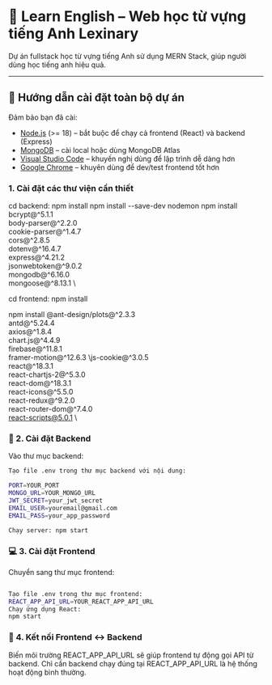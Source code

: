 # 📘 Learn English – Web học từ vựng tiếng Anh Lexinary

Dự án fullstack học từ vựng tiếng Anh sử dụng MERN Stack, giúp người dùng học tiếng anh hiệu quả.

---

## 🚀 Hướng dẫn cài đặt toàn bộ dự án

Đảm bảo bạn đã cài:
- [Node.js](https://nodejs.org/) (>= 18) – bắt buộc để chạy cả frontend (React) và backend (Express)
- [MongoDB](https://www.mongodb.com/try/download/community) – cài local hoặc dùng MongoDB Atlas
- [Visual Studio Code](https://code.visualstudio.com/) – khuyến nghị dùng để lập trình dễ dàng hơn
- [Google Chrome](https://www.google.com/chrome/) – khuyên dùng để dev/test frontend tốt hơn

### 1. Cài đặt các thư viện cần thiết
cd backend: npm install
npm install --save-dev nodemon
npm install bcrypt@^5.1.1 \
body-parser@^2.2.0 \
cookie-parser@^1.4.7 \
cors@^2.8.5 \
dotenv@^16.4.7 \
express@^4.21.2 \
jsonwebtoken@^9.0.2 \
mongodb@^6.16.0 \
mongoose@^8.13.1 \

cd frontend: npm install

npm install @ant-design/plots@^2.3.3 \
antd@^5.24.4 \
axios@^1.8.4 \
chart.js@^4.4.9 \
firebase@^11.8.1 \
framer-motion@^12.6.3 \js-cookie@^3.0.5 \
react@^18.3.1 \
react-chartjs-2@^5.3.0 \
react-dom@^18.3.1 \
react-icons@^5.5.0 \
react-redux@^9.2.0 \
react-router-dom@^7.4.0 \
react-scripts@5.0.1 \

### 📂 2. Cài đặt Backend

Vào thư mục backend:

```bash
Tạo file .env trong thư mục backend với nội dung:

PORT=YOUR_PORT
MONGO_URL=YOUR_MONGO_URL
JWT_SECRET=your_jwt_secret
EMAIL_USER=youremail@gmail.com
EMAIL_PASS=your_app_password

Chạy server: npm start
```

### 💻 3. Cài đặt Frontend
Chuyển sang thư mục frontend:
```bash

Tạo file .env trong thư mục frontend:
REACT_APP_API_URL=YOUR_REACT_APP_API_URL
Chạy ứng dụng React:
npm start
```

### 🔗 4. Kết nối Frontend ↔ Backend
Biến môi trường REACT_APP_API_URL sẽ giúp frontend tự động gọi API từ backend. Chỉ cần backend chạy đúng tại REACT_APP_API_URL là hệ thống hoạt động bình thường.
